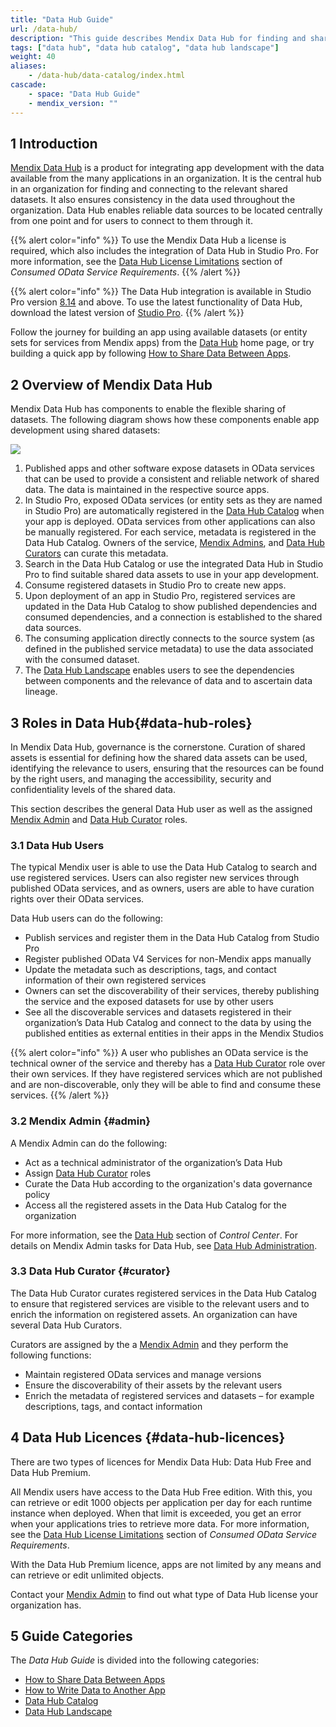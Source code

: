 ```yaml
---
title: "Data Hub Guide"
url: /data-hub/
description: "This guide describes Mendix Data Hub for finding and sharing enterprise data assets."
tags: ["data hub", "data hub catalog", "data hub landscape"]
weight: 40
aliases:
    - /data-hub/data-catalog/index.html
cascade:
    - space: "Data Hub Guide"
    - mendix_version: ""
---
```


## 1 Introduction

[Mendix Data Hub](https://hub.mendix.com) is a product for integrating app development with the data available from the many applications in an organization. It is the central hub in an organization for finding and connecting to the relevant shared datasets. It also ensures consistency in the data used throughout the organization. Data Hub enables reliable data sources to be located centrally from one point and for users to connect to them through it. 

{{% alert color="info" %}}
To use the Mendix Data Hub a license is required, which also includes the integration of Data Hub in Studio Pro. For more information, see the [Data Hub License Limitations](/refguide/consumed-odata-service-requirements/#license-limitations) section of *Consumed OData Service Requirements*.
{{% /alert %}}

{{% alert color="info" %}}
The Data Hub integration is available in Studio Pro version [8.14](/releasenotes/studio-pro/8.14/) and above. To use the latest functionality of Data Hub, download the latest version of [Studio Pro](https://marketplace.mendix.com/link/studiopro/). {{% /alert %}}

Follow the journey for building an app using available datasets (or entity sets for services from Mendix apps) from the [Data Hub](https://hub.mendix.com) home page, or try building a quick app by following [How to Share Data Between Apps](/data-hub/share-data/).

## 2 Overview of Mendix Data Hub

Mendix Data Hub has components to enable the flexible sharing of datasets. The following diagram shows how these components enable app development using shared datasets:

![](/attachments/data-hub/overview-schematic-datahub.png)

1. Published apps and other software expose datasets in OData services that can be used to provide a consistent and reliable network of shared data. The data is maintained in the respective source apps.
2. In Studio Pro, exposed OData services (or entity sets as they are named in Studio Pro) are automatically registered in the [Data Hub Catalog](/data-hub/data-hub-catalog/) when your app is deployed. OData services from other applications can also be manually registered. For each service, metadata is registered in the Data Hub Catalog. Owners of the service, [Mendix Admins](#admin), and [Data Hub Curators](#curator) can curate this metadata.
3. Search in the Data Hub Catalog or use the integrated Data Hub in Studio Pro to find suitable shared data assets to use in your app development.
4. Consume registered datasets in Studio Pro to create new apps. 
5. Upon deployment of an app in Studio Pro, registered services are updated in the Data Hub Catalog to show published dependencies and consumed dependencies, and a connection is established to the shared data sources.
6. The consuming application directly connects to the source system (as defined in the published service metadata) to use the data associated with the consumed dataset.
7. The [Data Hub Landscape](/data-hub/data-hub-landscape/) enables users to see the dependencies between components and the relevance of data and to ascertain data lineage.

## 3 Roles in Data Hub{#data-hub-roles}

In Mendix Data Hub, governance is the cornerstone. Curation of shared assets is essential for defining how the shared data assets can be used, identifying the relevance to users, ensuring that the resources can be found by the right users, and managing the accessibility, security and confidentiality levels of the shared data.

This section describes the general Data Hub user as well as the assigned [Mendix Admin](#admin) and [Data Hub Curator](#curator) roles.

### 3.1 Data Hub Users

The typical Mendix user is able to use the Data Hub Catalog to search and use registered services. Users can also register new services through published OData services, and as owners, users are able to have curation rights over their OData services.

Data Hub users can do the following: 

* Publish services and register them in the Data Hub Catalog from Studio Pro
* Register published OData V4 Services for non-Mendix apps manually
* Update the metadata such as descriptions, tags, and contact information of their own registered services
* Owners can set the discoverability of their services, thereby publishing the service and the exposed datasets for use by other users
* See all the discoverable services and datasets registered in their organization’s Data Hub Catalog and connect to the data by using the published entities as external entities in their apps in the Mendix Studios

{{% alert color="info" %}}
A user who publishes an OData service is the technical owner of the service and thereby has a [Data Hub Curator](#curator) role over their own services. If they have registered services which are not published and are non-discoverable, only they will be able to find and consume these services. 
{{% /alert %}}

### 3.2 Mendix Admin {#admin}

A Mendix Admin can do the following:

* Act as a technical administrator of the organization’s Data Hub
* Assign [Data Hub Curator](#curator) roles
* Curate the Data Hub according to the organization's data governance policy
* Access all the registered assets in the Data Hub Catalog for the organization

For more information, see the [Data Hub](/developerportal/control-center/#data-hub) section of *Control Center*. For details on Mendix Admin tasks for Data Hub, see [Data Hub Administration](/developerportal/control-center/data-hub-admin/).

### 3.3 Data Hub Curator {#curator}

The Data Hub Curator curates registered services in the Data Hub Catalog to ensure that registered services are visible to the relevant users and to enrich the information on registered assets. An organization can have several Data Hub Curators. 

Curators are assigned by the a [Mendix Admin](#admin) and they perform the following functions:

* Maintain registered OData services and manage versions
* Ensure the discoverability of their assets by the relevant users
* Enrich the metadata of registered services and datasets – for example descriptions, tags, and contact information

## 4 Data Hub Licences {#data-hub-licences}

There are two types of licences for Mendix Data Hub: Data Hub Free and Data Hub Premium.

All Mendix users have access to the Data Hub Free edition. With this, you can retrieve or edit 1000 objects per application per day for each runtime instance when deployed. When that limit is exceeded, you get an error when your applications tries to retrieve more data. For more information, see the [Data Hub License Limitations](/refguide/consumed-odata-service-requirements/#license-limitations) section of *Consumed OData Service Requirements*.

With the Data Hub Premium licence, apps are not limited by any means and can retrieve or edit unlimited objects.

Contact your [Mendix Admin](/developerportal/control-center/#company) to find out what type of Data Hub license your organization has.

## 5 Guide Categories

The *Data Hub Guide* is divided into the following categories:

* [How to Share Data Between Apps](/data-hub/share-data/)
* [How to Write Data to Another App](/data-hub/write-data/)
* [Data Hub Catalog](/data-hub/data-hub-catalog/)
* [Data Hub Landscape](/data-hub/data-hub-landscape/)
